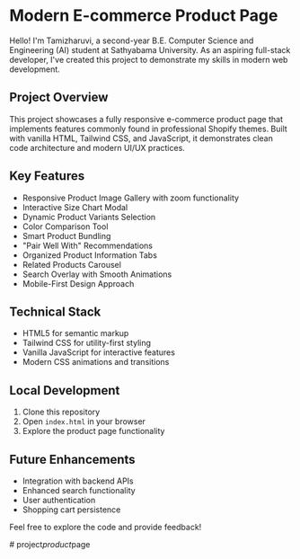 # Modern E-commerce Product Page


Hello! I'm Tamizharuvi, a second-year B.E. Computer Science and Engineering (AI) student at Sathyabama University. As an aspiring full-stack developer, I've created this project to demonstrate my skills in modern web development.

## Project Overview
This project showcases a fully responsive e-commerce product page that implements features commonly found in professional Shopify themes. Built with vanilla HTML, Tailwind CSS, and JavaScript, it demonstrates clean code architecture and modern UI/UX practices.

## Key Features
- Responsive Product Image Gallery with zoom functionality
- Interactive Size Chart Modal
- Dynamic Product Variants Selection
- Color Comparison Tool
- Smart Product Bundling
- "Pair Well With" Recommendations
- Organized Product Information Tabs
- Related Products Carousel
- Search Overlay with Smooth Animations
- Mobile-First Design Approach

## Technical Stack
- HTML5 for semantic markup
- Tailwind CSS for utility-first styling
- Vanilla JavaScript for interactive features
- Modern CSS animations and transitions

## Local Development
1. Clone this repository
2. Open `index.html` in your browser
3. Explore the product page functionality

## Future Enhancements
- Integration with backend APIs
- Enhanced search functionality
- User authentication
- Shopping cart persistence

Feel free to explore the code and provide feedback!

#   p r o j e c t _ p r o d u c t _ p a g e 
 
 
